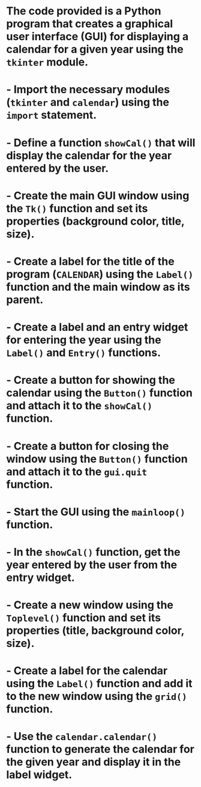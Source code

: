 # The code provided is a Python program that creates a graphical user interface (GUI) for displaying a calendar for a given year using the `tkinter` module.

# - Import the necessary modules (`tkinter` and `calendar`) using the `import` statement.

# - Define a function `showCal()` that will display the calendar for the year entered by the user.

# - Create the main GUI window using the `Tk()` function and set its properties (background color, title, size).

# - Create a label for the title of the program (`CALENDAR`) using the `Label()` function and the main window as its parent.

# - Create a label and an entry widget for entering the year using the `Label()` and `Entry()` functions.

# - Create a button for showing the calendar using the `Button()` function and attach it to the `showCal()` function.

# - Create a button for closing the window using the `Button()` function and attach it to the `gui.quit` function.

# - Start the GUI using the `mainloop()` function.

# - In the `showCal()` function, get the year entered by the user from the entry widget.

# - Create a new window using the `Toplevel()` function and set its properties (title, background color, size).

# - Create a label for the calendar using the `Label()` function and add it to the new window using the `grid()` function.

# - Use the `calendar.calendar()` function to generate the calendar for the given year and display it in the label widget.

